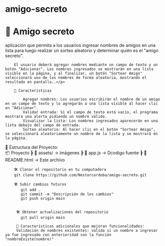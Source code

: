 # amigo-secreto

<!DOCTYPE html>
<html lang="es">
<head>
    <meta charset="UTF-8">
    <meta name="viewport" content="width=device-width, initial-scale=1.0">
    
    
</head>
<body>
    <div class="container">
        <h1>📌 Amigo secreto </h1>
        <p>aplicación que permita a los usuarios ingresar nombres de amigos en una lista para luego realizar un sorteo aleatorio y determinar quién es el "amigo secreto".

        El usuario deberá agregar nombres mediante un campo de texto y un botón "Adicionar". Los nombres ingresados se mostrarán en una lista visible en la página, y al finalizar, un botón "Sortear Amigo" seleccionará uno de los nombres de forma aleatoria, mostrando el resultado en pantalla..</p>

        🚀 Características
        
            Agregar nombres: Los usuarios escribirán el nombre de un amigo en un campo de texto y lo agregarán a una lista visible al hacer clic en "Adicionar".
            Validar entrada: Si el campo de texto está vacío, el programa mostrará una alerta pidiendo un nombre válido.
            Visualizar la lista: Los nombres ingresados aparecerán en una lista debajo del campo de entrada.
            Sorteo aleatorio: Al hacer clic en el botón "Sortear Amigo", se seleccionará aleatoriamente un nombre de la lista y se mostrará en la página.
        

        
📂 Estructura del Proyecto:     
📦 Proyecto
 ┣ 📁 assets/      → imágenes
 ┣ 📄 app.js     → Dcodigo fuente
 ┣ 📄 README.html  → Este archivo
        

        🛠️ Clonar el repositorio en tu computadora
        git clone https://github.com/Nestorcordoba/amigo-secreto.git

        🛠️ Subir cambios futuros
           git add .
           git commit -m "Descripción de los cambios"
           git push origin main

        
         🛠️ Obtener actualizaciones del repositorio
           git pull origin main

         🚀 Características adicionales que mejoran funcionalidades:
         Validación de nombres existentes: valida si un nombre a ingresar ya fue ingresado con anterioridad con la función "nombreExiste(nombre)"
       
</body>
</html>

